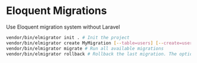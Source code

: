 # Eloquent Migrations
Use Eloquent migration system without Laravel

```bash
vendor/bin/elmigrator init . # Init the project
vendor/bin/elmigrator create MyMigration [--table=users] [--create=users] # Create a new migration
vendor/bin/elmigrator migrate # Run all available migrations
vendor/bin/elmigrator rollback # Rollback the last migration. The option --step 3 allows you to rollback multiple migrations
```
